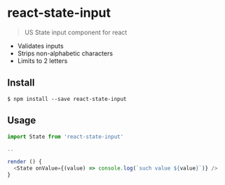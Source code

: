 # react-state-input

> US State input component for react

* Validates inputs
* Strips non-alphabetic characters
* Limits to 2 letters


## Install

```
$ npm install --save react-state-input
```


## Usage

```js
import State from 'react-state-input'

..

render () {
  <State onValue={(value) => console.log(`such value ${value}`)} />
}
```
